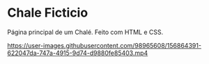 # Chale Ficticio
 Página principal de um Chalé. Feito com HTML e CSS.
 
 

https://user-images.githubusercontent.com/98965608/156864391-622047da-747a-4915-9d74-d9880fe85403.mp4


